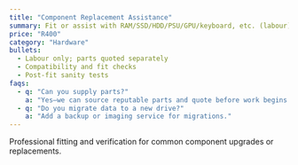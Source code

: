 ```yaml
---
title: "Component Replacement Assistance"
summary: Fit or assist with RAM/SSD/HDD/PSU/GPU/keyboard, etc. (labour).
price: "R400"
category: "Hardware"
bullets:
  - Labour only; parts quoted separately
  - Compatibility and fit checks
  - Post-fit sanity tests
faqs:
  - q: "Can you supply parts?"
    a: "Yes—we can source reputable parts and quote before work begins."
  - q: "Do you migrate data to a new drive?"
    a: "Add a backup or imaging service for migrations."
---
```

Professional fitting and verification for common component upgrades or replacements.
